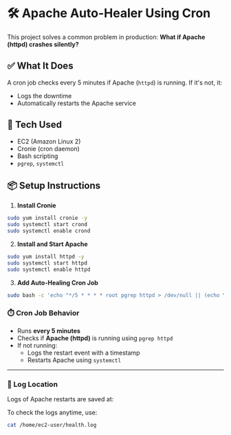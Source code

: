 # 🛠️ Apache Auto-Healer Using Cron

This project solves a common problem in production: **What if Apache (httpd) crashes silently?**

## ✅ What It Does
A cron job checks every 5 minutes if Apache (`httpd`) is running. If it's not, it:
- Logs the downtime
- Automatically restarts the Apache service

## 🧰 Tech Used
- EC2 (Amazon Linux 2)
- Cronie (cron daemon)
- Bash scripting
- `pgrep`, `systemctl`

## 📦 Setup Instructions

1. **Install Cronie**
```bash
sudo yum install cronie -y
sudo systemctl start crond
sudo systemctl enable crond
```
2. **Install and Start Apache**
```bash
sudo yum install httpd -y
sudo systemctl start httpd
sudo systemctl enable httpd
```
3. **Add Auto-Healing Cron Job**
```bash
sudo bash -c 'echo "*/5 * * * * root pgrep httpd > /dev/null || (echo \"$(date) - Apache restarted\" >> /home/ec2-user/health.log && systemctl restart httpd)" >> /etc/crontab'
```
### ⏱️ Cron Job Behavior

- Runs **every 5 minutes**
- Checks if **Apache (httpd)** is running using `pgrep httpd`
- If not running:
  - Logs the restart event with a timestamp
  - Restarts Apache using `systemctl`

---

### 📄 Log Location

Logs of Apache restarts are saved at:

To check the logs anytime, use:

```bash
cat /home/ec2-user/health.log
```

